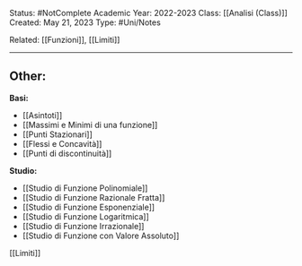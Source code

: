 Status: #NotComplete
Academic Year: 2022-2023
Class: [[Analisi (Class)]]
Created: May 21, 2023
Type: #Uni/Notes

Related: [[Funzioni]], [[Limiti]]

---
## Other:

**Basi:**
- [[Asintoti]]
- [[Massimi e Minimi di una funzione]]
- [[Punti Stazionari]]
- [[Flessi e Concavità]]
- [[Punti di discontinuità]]

**Studio:**
- [[Studio di Funzione Polinomiale]]
- [[Studio di Funzione Razionale Fratta]]
- [[Studio di Funzione Esponenziale]]
- [[Studio di Funzione Logaritmica]]
- [[Studio di Funzione Irrazionale]]
- [[Studio di Funzione con Valore Assoluto]]

[[Limiti]]

